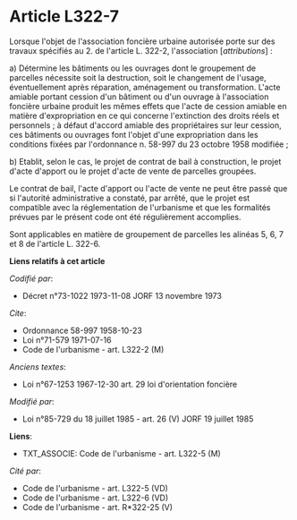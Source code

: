 # Article L322-7

Lorsque l'objet de l'association foncière urbaine autorisée porte sur des travaux spécifiés au 2. de l'article L. 322-2,
l'association [*attributions*] :

a) Détermine les bâtiments ou les ouvrages dont le groupement de parcelles nécessite soit la destruction, soit le changement
de l'usage, éventuellement après réparation, aménagement ou transformation. L'acte amiable portant cession d'un bâtiment ou
d'un ouvrage à l'association foncière urbaine produit les mêmes effets que l'acte de cession amiable en matière
d'expropriation en ce qui concerne l'extinction des droits réels et personnels ; à défaut d'accord amiable des propriétaires
sur leur cession, ces bâtiments ou ouvrages font l'objet d'une expropriation dans les conditions fixées par l'ordonnance n.
58-997 du 23 octobre 1958 modifiée ;

b) Etablit, selon le cas, le projet de contrat de bail à construction, le projet d'acte d'apport ou le projet d'acte de vente
de parcelles groupées.

Le contrat de bail, l'acte d'apport ou l'acte de vente ne peut être passé que si l'autorité administrative a constaté, par
arrêté, que le projet est compatible avec la réglementation de l'urbanisme et que les formalités prévues par le présent code
ont été régulièrement accomplies.

Sont applicables en matière de groupement de parcelles les alinéas 5, 6, 7 et 8 de l'article L. 322-6.

**Liens relatifs à cet article**

_Codifié par_:

  - Décret n°73-1022 1973-11-08 JORF 13 novembre 1973

_Cite_:

  - Ordonnance 58-997 1958-10-23
  - Loi n°71-579 1971-07-16
  - Code de l'urbanisme - art. L322-2 (M)

_Anciens textes_:

  - Loi n°67-1253 1967-12-30 art. 29 loi d'orientation foncière

_Modifié par_:

  - Loi n°85-729 du 18 juillet 1985 - art. 26 (V) JORF 19 juillet 1985

**Liens**:

  - TXT_ASSOCIE: Code de l'urbanisme - art. L322-5 (M)

_Cité par_:

  - Code de l'urbanisme - art. L322-5 (VD)
  - Code de l'urbanisme - art. L322-6 (VD)
  - Code de l'urbanisme - art. R*322-25 (V)

